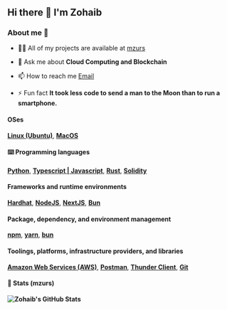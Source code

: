 #

## Hi there 👋 I'm Zohaib

### About me 💯

- 👨‍💻 All of my projects are available at [mzurs](https://muhammadzohaib.vercel.app/)

- 💬 Ask me about **Cloud Computing and Blockchain**

- 📫 How to reach me [Email](**<zohaib10092001@gmail.com>**)

- ⚡ Fun fact **It took less code to send a man to the Moon than to run a smartphone.**

#### OSes

**[Linux (Ubuntu)](https://ubuntu.com/)**, **[MacOS](https://www.apple.com/macos/sonoma/)**

#### ⌨️ Programming languages

**[Python](https://www.python.org/)**, **[Typescript | Javascript](https://www.typescriptlang.org/)**, **[Rust](https://www.rust-lang.org/)**, **[Solidity](https://soliditylang.org/)**

#### Frameworks and runtime environments

**[Hardhat](https://hardhat.org/)**, **[NodeJS](https://nodejs.org/en)**, **[NextJS](https://nextjs.org/)**, **[Bun](https://bun.sh/)**

#### Package, dependency, and environment management

**[npm](https://www.npmjs.com/)**, **[yarn](https://yarnpkg.com/)**, **[bun](https://bun.sh/)**

#### Toolings, platforms, infrastructure providers, and libraries

**[Amazon Web Services (AWS)](https://aws.amazon.com/?nc2=h_lg)**, **[Postman](https://www.postman.com/)**, **[Thunder Client](https://www.thunderclient.com/)**, **[Git](https://git-scm.com/)**

#### 🔎 Stats (mzurs)

**![Zohaib's GitHub Stats](https://github-readme-stats-two-zeta-22.vercel.app/api?username=mzurs&count_private=true&show_icons=true&bg_color=000000&title_color=00FFFF&text_color=00FFFF&&hide_border=false)**
<!-- **![Top Langs](https://github-readme-stats-beta-ruby-27.vercel.app/api/top-langs?username=mzurs&langs_count=5&&hide_progress=true&show_icons=true&locale=en&layout=compact&bg_color=000000&hide_border=false&title_color=00FFFF&text_color=00FFFF&border_radius=1)** -->
